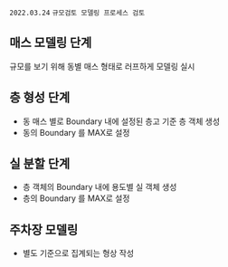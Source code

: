 `2022.03.24`
`규모검토 모델링 프로세스 검토`

## 매스 모델링 단계
규모를 보기 위해 동별 매스 형태로 러프하게 모델링 실시

## 층 형성 단계
- 동 매스 별로 Boundary 내에 설정된 층고 기준 층 객체 생성
- 동의 Boundary 를 MAX로 설정 

## 실 분할 단계
- 층 객체의 Boundary 내에 용도별 실 객체 생성
- 층의 Boundary 를 MAX로 설정 

## 주차장 모델링
- 별도 기준으로 집계되는 형상 작성
